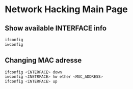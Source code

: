 # Network Hacking Main Page

## Show available INTERFACE info
```bash
ifconfig
iwconfig
```

## Changing MAC adresse
```bash
ifconfig <INTERFACE> down
iwconfig <INETRFACE> hw ether <MAC_ADDRESS>
ifconfig <INTERFACE> up
```

